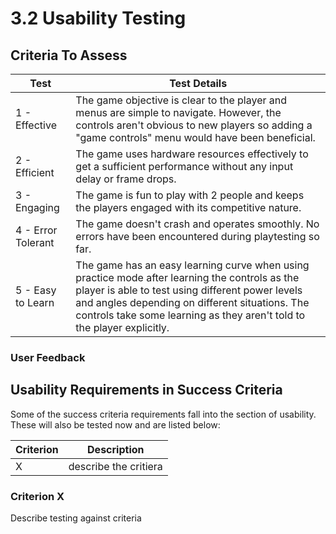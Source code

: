 # 3.2 Usability Testing

## Criteria To Assess

| Test               | Test Details                                                                                                                                                                                                                                                                       |
| ------------------ | ---------------------------------------------------------------------------------------------------------------------------------------------------------------------------------------------------------------------------------------------------------------------------------- |
| 1 - Effective      | The game objective is clear to the player and menus are simple to navigate. However, the controls aren't obvious to new players so adding a "game controls" menu would have been beneficial.                                                                                       |
| 2 - Efficient      | The game uses hardware resources effectively to get a sufficient performance without any input delay or frame drops.                                                                                                                                                               |
| 3 - Engaging       | The game is fun to play with 2 people and keeps the players engaged with its competitive nature.                                                                                                                                                                                   |
| 4 - Error Tolerant | The game doesn't crash and operates smoothly. No errors have been encountered during playtesting so far.                                                                                                                                                                           |
| 5 - Easy to Learn  | The game has an easy learning curve when using practice mode after learning the controls as the player is able to test using different power levels and angles depending on different situations. The controls take some learning as they aren't told to the player explicitly.    |

### User Feedback

## Usability Requirements in Success Criteria

Some of the success criteria requirements fall into the section of usability. These will also be tested now and are listed below:

| Criterion | Description           |
| --------- | --------------------- |
| X         | describe the critiera |

### Criterion X

Describe testing against criteria
